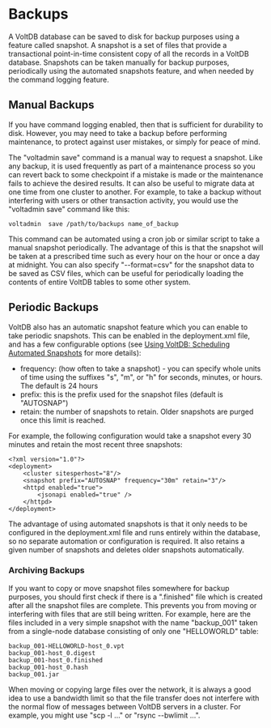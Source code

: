 # Backups

A VoltDB database can be saved to disk for backup purposes using a feature called snapshot. A snapshot is a set of files that provide a transactional point-in-time consistent copy of all the records in a VoltDB database. Snapshots can be taken manually for backup purposes, periodically using the automated snapshots feature, and when needed by the command logging feature.

## Manual Backups

If you have command logging enabled, then that is sufficient for durability to disk. However, you may need to take a backup before performing maintenance, to protect against user mistakes, or simply for peace of mind.

The "voltadmin save" command is a manual way to request a snapshot.  Like any backup, it is used frequently as part of a maintenance process so you can revert back to some checkpoint if a mistake is made or the maintenance fails to achieve the desired results. It can also be useful to migrate data at one time from one cluster to another. For example, to take a backup without interfering with users or other transaction activity, you would use the "voltadmin save" command like this:

    voltadmin  save /path/to/backups name_of_backup

This command can be automated using a cron job or similar script to take a manual snapshot periodically. The advantage of this is that the snapshot will be taken at a prescribed time such as every hour on the hour or once a day at midnight. You can also specify "--format=csv" for the snapshot data to be saved as CSV files, which can be useful for periodically loading the contents of entire VoltDB tables to some other system.

## Periodic Backups

VoltDB also has an automatic snapshot feature which you can enable to take periodic snapshots. This can be enabled in the deployment.xml file, and has a few configurable options (see [Using VoltDB: Scheduling Automated Snapshots](https://docs.voltdb.com/UsingVoltDB/SaveSnapshotAuto.php) for more details):
 - frequency: (how often to take a snapshot) - you can specify whole units of time using the suffixes "s", "m", or "h" for seconds, minutes, or hours. The default is 24 hours
 - prefix: this is the prefix used for the snapshot files (default is "AUTOSNAP")
 - retain: the number of snapshots to retain. Older snapshots are purged once this limit is reached.

For example, the following configuration would take a snapshot every 30 minutes and retain the most recent three snapshots:

    <?xml version="1.0"?>
    <deployment>
        <cluster sitesperhost="8"/>
        <snapshot prefix="AUTOSNAP" frequency="30m" retain="3"/>
        <httpd enabled="true">
            <jsonapi enabled="true" />
        </httpd>
    </deployment>


The advantage of using automated snapshots is that it only needs to be configured in the deployment.xml file and runs entirely within the database, so no separate automation or configuration is required. It also retains a given number of snapshots and deletes older snapshots automatically.

### Archiving Backups

If you want to copy or move snapshot files somewhere for backup purposes, you should first check if there is a ".finished" file which is created after all the snapshot files are complete. This prevents you from moving or interfering with files that are still being written. For example, here are the files included in a very simple snapshot with the name "backup_001" taken from a single-node database consisting of only one "HELLOWORLD" table:

    backup_001-HELLOWORLD-host_0.vpt
    backup_001-host_0.digest
    backup_001-host_0.finished
    backup_001-host_0.hash
    backup_001.jar

When moving or copying large files over the network, it is always a good idea to use a bandwidth limit so that the file transfer does not interfere with the normal flow of messages between VoltDB servers in a cluster. For example, you might use "scp -l ..." or "rsync --bwlimit ...".
